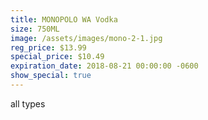 ```yaml
---
title: MONOPOLO WA Vodka
size: 750ML
image: /assets/images/mono-2-1.jpg
reg_price: $13.99
special_price: $10.49
expiration_date: 2018-08-21 00:00:00 -0600
show_special: true
---
```


all types